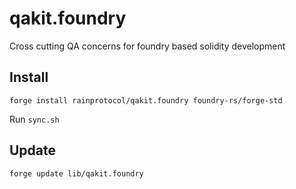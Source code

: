 # qakit.foundry
Cross cutting QA concerns for foundry based solidity development

## Install

```
forge install rainprotocol/qakit.foundry foundry-rs/forge-std
```

Run `sync.sh`

## Update

`forge update lib/qakit.foundry`

